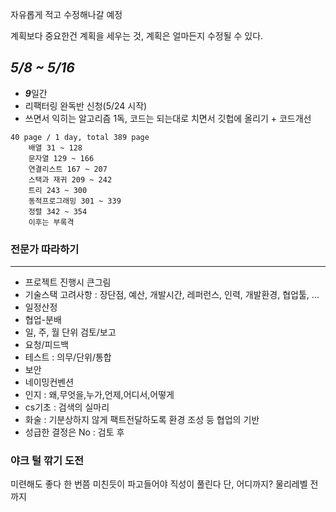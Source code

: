 자유롭게 적고 수정해나갈 예정

계획보다 중요한건 계획을 세우는 것, 계획은 얼마든지 수정될 수 있다.

***5/8 ~ 5/16***
---

- ***9***일간
- 리팩터링 완독반 신청(5/24 시작)
- 쓰면서 익히는 알고리즘 1독, 코드는 되는대로 치면서 깃헙에 올리기 + 코드개선
```
40 page / 1 day, total 389 page
    배열 31 ~ 128
    문자열 129 ~ 166
    연결리스트 167 ~ 207
    스택과 재귀 209 ~ 242
    트리 243 ~ 300
    동적프로그래밍 301 ~ 339
    정렬 342 ~ 354
    이후는 부록격
```


### 전문가 따라하기
---
- 프로젝트 진행시 큰그림
- 기술스택 고려사항 : 장단점, 예산, 개발시간, 레퍼런스, 인력, 개발환경, 협업툴, ...
- 일정산정
- 협업-분배
- 일, 주, 월 단위 검토/보고
- 요청/피드백
- 테스트 : 의무/단위/통합
- 보안
- 네이밍컨벤션
- 인지 : 왜,무엇을,누가,언제,어디서,어떻게
- cs기초 : 검색의 실마리
- 화술 : 기분상하지 않게 팩트전달하도록 환경 조성 등 협업의 기반
- 성급한 결정은 No : 검토 후 

### 야크 털 깎기 도전
미련해도 좋다 한 번쯤 미친듯이 파고들어야 직성이 풀린다
단, 어디까지? 물리레벨 전까지